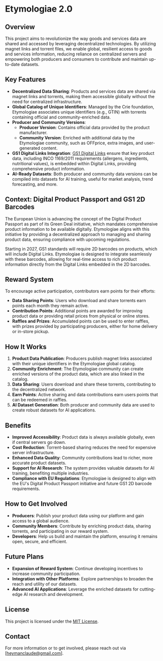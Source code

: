 # Etymologiae 2.0

## Overview
This project aims to revolutionize the way goods and services data are shared and accessed by leveraging decentralized technologies. By utilizing magnet links and torrent files, we enable global, resilient access to goods and services information, reducing reliance on centralized servers and empowering both producers and consumers to contribute and maintain up-to-date datasets.

## Key Features
- **Decentralized Data Sharing**: Products and services data are shared via magnet links and torrents, making them accessible globally without the need for centralized infrastructure.
- **Global Catalog of Unique Identifiers**: Managed by the Crie foundation, Etymologiae associates unique identifiers (e.g., GTIN) with torrents containing official and community-enriched data.
- **Producer and Community Versions**:
  - **Producer Version**: Contains official data provided by the product manufacturer.
  - **Community Version**: Enriched with additional data by the Etymologiae community, such as OFFprice, extra images, and user-generated content.
- **GS1 Digital Links Integration**: [GS1 Digital Links](https://github.com/gs1/DigitalLinkDocs) ensure that key product data, including INCO 1169/2011 requirements (allergens, ingredients, nutritional values), is embedded within Digital Links, providing comprehensive product information.
- **AI-Ready Datasets**: Both producer and community data versions can be compiled into datasets for AI training, useful for market analysis, trend forecasting, and more.

## Context: Digital Product Passport and GS1 2D Barcodes
The European Union is advancing the concept of the Digital Product Passport as part of its Green Deal initiative, which mandates comprehensive product information to be available digitally. Etymologiae aligns with this initiative by providing a decentralized approach to managing and sharing product data, ensuring compliance with upcoming regulations.

Starting in 2027, GS1 standards will require 2D barcodes on products, which will include Digital Links. Etymologiae is designed to integrate seamlessly with these barcodes, allowing for real-time access to rich product information directly from the Digital Links embedded in the 2D barcodes.

## Reward System
To encourage active participation, contributors earn points for their efforts:
- **Data Sharing Points**: Users who download and share torrents earn points each month they remain active.
- **Contribution Points**: Additional points are awarded for improving product data or providing retail prices from physical or online stores.
- **Raffles and Prizes**: Accumulated points can be used to enter raffles, with prizes provided by participating producers, either for home delivery or in-store pickup.

## How It Works
1. **Product Data Publication**: Producers publish magnet links associated with their unique identifiers in the Etymologiae global catalog.
2. **Community Enrichment**: The Etymologiae community can create enriched versions of the product data, which are also linked in the catalog.
3. **Data Sharing**: Users download and share these torrents, contributing to the decentralized network.
4. **Earn Points**: Active sharing and data contributions earn users points that can be redeemed in raffles.
5. **AI Dataset Generation**: Both producer and community data are used to create robust datasets for AI applications.

## Benefits
- **Improved Accessibility**: Product data is always available globally, even if central servers go down.
- **Cost Reduction**: Torrent-based sharing reduces the need for expensive server infrastructure.
- **Enhanced Data Quality**: Community contributions lead to richer, more accurate product datasets.
- **Support for AI Research**: The system provides valuable datasets for AI training, benefiting multiple industries.
- **Compliance with EU Regulations**: Etymologiae is designed to align with the EU's Digital Product Passport initiative and future GS1 2D barcode requirements.

## How to Get Involved
- **Producers**: Publish your product data using our platform and gain access to a global audience.
- **Community Members**: Contribute by enriching product data, sharing torrents, and participating in our reward system.
- **Developers**: Help us build and maintain the platform, ensuring it remains open, secure, and efficient.

## Future Plans
- **Expansion of Reward System**: Continue developing incentives to increase community participation.
- **Integration with Other Platforms**: Explore partnerships to broaden the reach and utility of our datasets.
- **Advanced AI Applications**: Leverage the enriched datasets for cutting-edge AI research and development.

## License
This project is licensed under the [MIT License](LICENSE).

## Contact
For more information or to get involved, please reach out via [heymanclaude@gmail.com].
